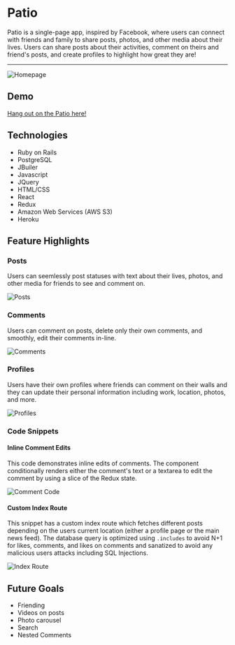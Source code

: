 # Patio 

   Patio is a single-page app, inspired by Facebook, where users can connect with friends and family to share posts, photos, and other media
about their lives. Users can share posts about their activities, comment on theirs and friend's posts, and create  profiles to highlight how great they are!  

---

![Homepage](https://user-images.githubusercontent.com/51393952/68999277-82fb7400-0873-11ea-990e-4851d99cc54c.jpg)

## Demo

[Hang out on the Patio here!](https://patio-fsp.herokuapp.com/?#/)

## Technologies
  + Ruby on Rails
  + PostgreSQL
  + JBuiler
  + Javascript
  + JQuery
  + HTML/CSS
  + React
  + Redux
  + Amazon Web Services (AWS S3)
  + Heroku
  
 ## Feature Highlights
 
 ### Posts
   Users can seemlessly post statuses with text about their lives, photos, and other media for friends to 
   see and comment on.
   
   ![Posts](https://media.giphy.com/media/KCdUhACqLy02Js4gfT/giphy.gif)
   
### Comments
  Users can comment on posts, delete only their own comments, and smoothly, edit their comments in-line.
  
  ![Comments](https://user-images.githubusercontent.com/51393952/69013220-7b4ed480-0932-11ea-8a06-35cf07b498f4.gif)
  
### Profiles
  Users have their own profiles where friends can comment on their walls and they can update their personal information
  including work, location, photos, and more.
  
  ![Profiles](https://user-images.githubusercontent.com/51393952/69013282-35464080-0933-11ea-9e98-a52d767428e3.gif)
  
### Code Snippets
#### Inline Comment Edits
   This code demonstrates inline edits of comments. The component conditionally renders either the comment's text or a textarea to edit the comment by using a slice of the Redux state.
   
  ![Comment Code](https://user-images.githubusercontent.com/51393952/70081144-d59b9680-15bc-11ea-8cbf-824f6b579e13.jpg)
  
#### Custom Index Route
   This snippet has a custom index route which fetches different posts depending on the users current location (either a profile page or the main news feed). The database query is optimized using `.includes` to avoid N+1 for likes, comments, and likes on comments and sanatized to avoid any malicious users attacks including SQL Injections.  

![Index Route](https://user-images.githubusercontent.com/51393952/70410120-d3916780-1a02-11ea-8de0-8a1c62b9c848.png)
  
## Future Goals
 + Friending
 + Videos on posts 
 + Photo carousel
 + Search 
 + Nested Comments 
